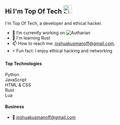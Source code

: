 ## Hi I'm Top Of Tech <img src="https://user-images.githubusercontent.com/1303154/88677602-1635ba80-d120-11ea-84d8-d263ba5fc3c0.gif" width="28px" alt="hi">

I'm Top Of Tech, a developer and ethical hacker.

- 🔭 I’m currently working on ![Autharian](https://github.com/AutharianTeam/Autharian)
- 🌳 I'm learning Rust
- 📫 How to reach me: joshuakusmanoff@gmail.com.
- ⚡ Fun fact: I enjoy ethical hacking and networking

#### Top Technologies
Python  
JavaScript    
HTML & CSS  
Rust  
Lua  

#### Business
- :email: joshuakusmanoff@gmail.com
